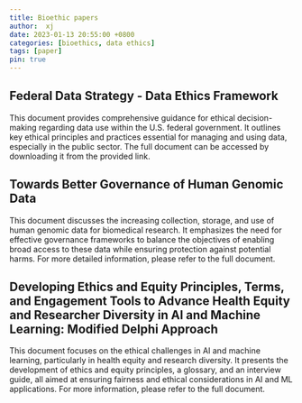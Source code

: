 ```yaml
---
title: Bioethic papers
author:  xj
date: 2023-01-13 20:55:00 +0800
categories: [bioethics, data ethics]
tags: [paper]
pin: true
---
```

## Federal Data Strategy - Data Ethics Framework
This document provides comprehensive guidance for ethical decision-making regarding data use within the U.S. federal government. It outlines key ethical principles and practices essential for managing and using data, especially in the public sector. The full document can be accessed by downloading it from the provided link.

## Towards Better Governance of Human Genomic Data
This document discusses the increasing collection, storage, and use of human genomic data for biomedical research. It emphasizes the need for effective governance frameworks to balance the objectives of enabling broad access to these data while ensuring protection against potential harms. For more detailed information, please refer to the full document.

## Developing Ethics and Equity Principles, Terms, and Engagement Tools to Advance Health Equity and Researcher Diversity in AI and Machine Learning: Modified Delphi Approach
This document focuses on the ethical challenges in AI and machine learning, particularly in health equity and research diversity. It presents the development of ethics and equity principles, a glossary, and an interview guide, all aimed at ensuring fairness and ethical considerations in AI and ML applications. For more information, please refer to the full document.
